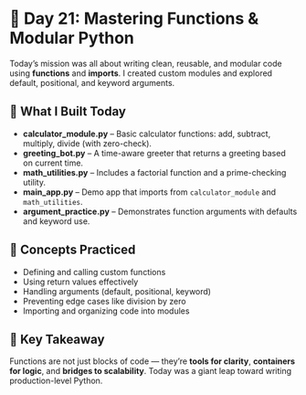 # 📅 Day 21: Mastering Functions & Modular Python

Today’s mission was all about writing clean, reusable, and modular code using **functions** and **imports**. I created custom modules and explored default, positional, and keyword arguments.

## 🧩 What I Built Today

- **calculator_module.py** – Basic calculator functions: add, subtract, multiply, divide (with zero-check).
- **greeting_bot.py** – A time-aware greeter that returns a greeting based on current time.
- **math_utilities.py** – Includes a factorial function and a prime-checking utility.
- **main_app.py** – Demo app that imports from `calculator_module` and `math_utilities`.
- **argument_practice.py** – Demonstrates function arguments with defaults and keyword use.

## 🧠 Concepts Practiced

- Defining and calling custom functions
- Using return values effectively
- Handling arguments (default, positional, keyword)
- Preventing edge cases like division by zero
- Importing and organizing code into modules

## 🚀 Key Takeaway

Functions are not just blocks of code — they’re **tools for clarity**, **containers for logic**, and **bridges to scalability**. Today was a giant leap toward writing production-level Python.
